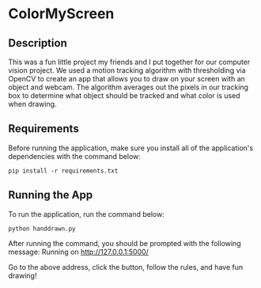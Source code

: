 # ColorMyScreen

## Description

This was a fun little project my friends and I put together for our computer vision project. We used a motion tracking algorithm with thresholding via OpenCV to create an app that allows you to draw on your screen with an object and webcam. The algorithm averages out the pixels in our tracking box to determine what object should be tracked and what color is used when drawing. 

## Requirements

Before running the application, make sure you install all of the application's dependencies with the command below:

```
pip install -r requirements.txt
```

## Running the App

To run the application, run the command below:

```
python handdrawn.py 
```

After running the command, you should be prompted with the following message: Running on http://127.0.0.1:5000/

Go to the above address, click the button, follow the rules, and have fun drawing!
